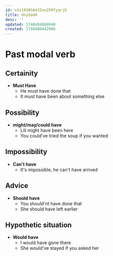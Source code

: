 ```yaml
---
id: n3z1930h6433xo259fyqrjb
title: Unidad4
desc: ''
updated: 1740494060940
created: 1740406442986
---
```

# Past modal verb
## Certainity
- **Must Have**
  - He must have done that 
  - It must have been about something else

## Possibility
- **might/may/could have**
  - Lili might have been here
  - You could've tried the soup if you wanted

## Impossibility
- **Can't have**
  - It's impossible, he can't have arrived

## Advice
- **Should have**
  - You should'nt have done that
  - She should have left earlier

## Hypothetic situation
- **Would have**
  - I would have gone there
  - She would've stayed if you asked her

